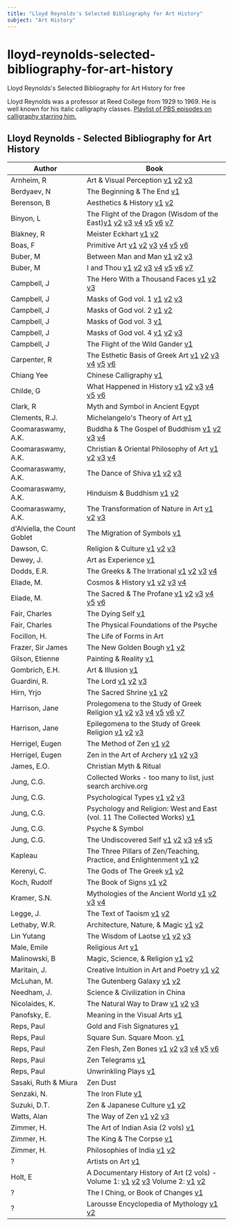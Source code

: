 ```yaml
---
title: "Lloyd Reynolds's Selected Bibliography for Art History"
subject: "Art History"
---
```



# lloyd-reynolds-selected-bibliography-for-art-history
Lloyd Reynolds's Selected Bibliography for Art History for free

Lloyd Reynolds was a professor at Reed College from 1929 to 1969. He is well known for his italic calligraphy classes. [Playlist of PBS episodes on calligraphy starring him.](https://www.youtube.com/watch?v=Ii3QxK8VFb8&list=PLA2073974BE4F8E3E)

## Lloyd Reynolds - Selected Bibliography for Art History
Author | Book
-------|----
Arnheim, R | Art & Visual Perception [v1](https://archive.org/details/ArtAndVisualPerception) [v2](https://archive.org/details/artvisualpercept00arnh_0) [v3](https://archive.org/details/RudolfArnheimArtAndVisualPerceptionAPsychologyOfTheCreativeEyeUniversityOfCaliforniaPress1974)
Berdyaev, N | The Beginning & The End [v1](http://yakov.works/library/02_b/berdyaev/1941__038_0_eng.htm)
Berenson, B | Aesthetics & History [v1](https://archive.org/details/in.ernet.dli.2015.166094) [v2](https://archive.org/details/aestheticshistor00bere)
Binyon, L | The Flight of the Dragon (Wisdom of the East)[v1](https://archive.org/details/in.gov.ignca.20993) [v2](https://archive.org/details/in.ernet.dli.2015.106797) [v3](https://archive.org/details/in.ernet.dli.2015.96505) [v4](https://archive.org/details/in.ernet.dli.2015.283190) [v5](https://archive.org/details/flightofdragon00biny) [v6](https://archive.org/details/flightofdragones01binyuoft) [v7](https://archive.org/details/flightofdragones00binyuoft)
Blakney, R | Meister Eckhart [v1](https://archive.org/details/MeisterEckhartEckhartMeister1260Ca.1329) [v2](https://archive.org/details/meistereckhart00eckh)
Boas, F | Primitive Art [v1](https://archive.org/details/PrimitiveArt) [v2](https://archive.org/details/in.gov.ignca.17776) [v3](https://archive.org/details/primitiveart00fran) [v4](https://archive.org/details/primitiveart00boas_im4) [v5](https://archive.org/details/in.ernet.dli.2015.126477) [v6](https://archive.org/details/primitiveart00boas)
Buber, M | Between Man and Man [v1](https://archive.org/details/betweenmanman0000bube) [v2](https://archive.org/details/betweenmanman00bube) [v3]()
Buber, M | I and Thou [v1](https://archive.org/details/IAndThou_572) [v2](https://archive.org/details/in.ernet.dli.2015.61530) [v3](https://archive.org/details/ithoubube00bube) [v4](https://archive.org/details/ithou00bube_0) [v5](https://archive.org/details/ithou00bube) [v6](https://archive.org/details/IAndThou) [v7](https://archive.org/details/ithobube00bube)
Campbell, J | The Hero With a Thousand Faces [v1](https://archive.org/details/TheHeroWithAThousandFacesJosephCampbell) [v2](https://archive.org/details/herowiththousand00camp) [v3]()
Campbell, J | Masks of God vol. 1 [v1](https://archive.org/details/masksofgod00camp) [v2](https://archive.org/details/masksofgod00camp_0) [v3](https://archive.org/details/masks00camp)
Campbell, J | Masks of God vol. 2 [v1](https://archive.org/details/in.gov.ignca.36486) [v2](https://archive.org/details/masksofgodorient00camp)
Campbell, J | Masks of God vol. 3 [v1](https://archive.org/details/masksofgodoccide00camp)
Campbell, J | Masks of God vol. 4 [v1](https://archive.org/details/TheMasksOfGodVol.04CreativeMythologyCampbell_20170307) [v2](https://archive.org/details/TheMasksOfGodVol.04CreativeMythologyCampbell_201703) [v3](https://archive.org/details/masksofgodcreati00camp)
Campbell, J | The Flight of the Wild Gander [v1](https://archive.org/details/flightofwildgand00camp)
Carpenter, R | The Esthetic Basis of Greek Art [v1](https://archive.org/details/in.ernet.dli.2015.29104) [v2](https://archive.org/details/in.ernet.dli.2015.234459) [v3](https://archive.org/details/estheticbasisofg00carprich) [v4](https://archive.org/details/estheticbasisgr00carpgoog) [v5](https://archive.org/details/estheticbasisoft00carp) [v6](https://archive.org/details/estheticbasisofg00carpuoft)
Chiang Yee | Chinese Calligraphy [v1](https://archive.org/details/chinesecalligrap00chia_0) 
Childe, G | What Happened in History [v1](https://archive.org/details/WhatHappenedInHistory-GordonChilde) [v2](https://archive.org/details/in.gov.ignca.17699) [v3](https://archive.org/details/in.ernet.dli.2015.100247) [v4](https://archive.org/details/dli.bengal.10689.13116) [v5](https://archive.org/details/whathappenedinhi00chilrich) [v6](https://archive.org/details/whathappenedinhi00chil)
Clark, R | Myth and Symbol in Ancient Egypt
Clements, R.J. | Michelangelo's Theory of Art [v1](https://archive.org/details/michelangelosthe00clem)
Coomaraswamy, A.K. | Buddha & The Gospel of Buddhism [v1](https://archive.org/details/in.ernet.dli.2015.219751) [v2](https://archive.org/details/in.ernet.dli.2015.534067) [v3](https://archive.org/details/in.ernet.dli.2015.151954) [v4](https://archive.org/details/in.ernet.dli.2015.30760)
Coomaraswamy, A.K. | Christian & Oriental Philosophy of Art [v1](https://archive.org/details/christianori00coom) [v2](https://archive.org/details/christianorient000coom) [v3](https://archive.org/details/christianorienta00coom) [v4](https://archive.org/details/christianandorie00coom)
Coomaraswamy, A.K. | The Dance of Shiva [v1](https://archive.org/details/danceshiva00coom) [v2](https://archive.org/details/danceofshivafour00coom) [v3](https://archive.org/details/danceofshiva00anan)
Coomaraswamy, A.K. | Hinduism & Buddhism [v1](https://archive.org/details/in.gov.ignca.17404) [v2](https://archive.org/details/hinduismbuddhism00coomrich)
Coomaraswamy, A.K. | The Transformation of Nature in Art [v1](https://archive.org/details/TheTransformationOfNatureInArtAnandCoomaraswamy) [v2](https://archive.org/details/transformationof00anan) [v3](https://archive.org/details/transformationof00coom)
d'Alviella, the Count Goblet | The Migration of Symbols [v1](https://archive.org/details/migrationsymbol00alvgoog)
Dawson, C. | Religion & Culture [v1](https://archive.org/details/in.ernet.dli.2015.202296) [v2](https://archive.org/details/in.ernet.dli.2015.36557) [v3](https://archive.org/details/in.ernet.dli.2015.188868)
Dewey, J. | Art as Experience [v1](https://archive.org/details/artperience00dewe)
Dodds, E.R. | The Greeks & The Irrational [v1](https://archive.org/details/E.R.DoddsTheGreeksAndTheIrrational) [v2](https://archive.org/details/greeksirrational00doddrich) [v3](https://archive.org/details/greeksirrational0000dodd) [v4](https://archive.org/details/greeksirrational00erdo)
Eliade, M. | Cosmos & History [v1](https://archive.org/details/EliadeMirceaCosmosAndHistoryTheMythOfTheEternalReturn1954noOCR) [v2](https://archive.org/details/CosmosAndHistorytheMythOfEternalReturn) [v3](https://archive.org/details/cosmoshistorymyt00elia) [v4](https://archive.org/details/cosmoshistorymyt0000elia)
Eliade, M. | The Sacred & The Profane [v1](https://archive.org/details/The-Sacred-And-The-Profane) [v2](https://archive.org/details/sacredprofanenat00elia_0) [v3](https://archive.org/details/sacredprofanenat0000elia) [v4](https://archive.org/details/sacredprofanenat00elia) [v5](https://archive.org/details/sacredprofa00elia) [v6](https://archive.org/details/sacredprofan00elia)
Fair, Charles | The Dying Self [v1](https://archive.org/details/dyingself0000fair)
Fair, Charles | The Physical Foundations of the Psyche
Focillon, H. | The Life of Forms in Art
Frazer, Sir James | The New Golden Bough [v1](https://archive.org/details/newgoldenboughne0000fraz) [v2](https://archive.org/details/newgoldenboughne00fraz)
Gilson, Etienne | Painting & Reality [v1](https://archive.org/details/paintingreality00gils)
Gombrich, E.H. | Art & Illusion [v1](https://archive.org/details/artillusionstud00gomb)
Guardini, R. | The Lord [v1](https://archive.org/details/lord00guar_253) [v2](https://archive.org/details/lordguar00guar) [v3](https://archive.org/details/lord00roma)
Hirn, Yrjo | The Sacred Shrine [v1](https://archive.org/details/in.ernet.dli.2015.87824) [v2](https://archive.org/details/sacredshrineastu008402mbp)
Harrison, Jane | Prolegomena to the Study of Greek Religion [v1](https://archive.org/details/prolegomenatost01harrgoog) [v2](https://archive.org/details/prolegomenatost02harrgoog) [v3](https://archive.org/details/prolegomenatostu00harr) [v4](https://archive.org/details/prolegomenatostu00harruoft) [v5](https://archive.org/details/prolegomenatost00harruoft) [v6](https://archive.org/details/prolegomenatostu00harrrich) [v7](https://archive.org/details/prolegomenatost03harrgoog)
Harrison, Jane | Epilegomena to the Study of Greek Religion [v1](https://archive.org/details/in.ernet.dli.2015.533521) [v2](https://archive.org/details/epilegomenatostu00harruoft) [v3](https://archive.org/details/epilegomenatost00harrgoog)
Herrigel, Eugen | The Method of Zen [v1](https://archive.org/details/in.gov.ignca.28417) [v2](https://archive.org/details/methodofzen00herr)
Herrigel, Eugen | Zen in the Art of Archery [v1](https://archive.org/details/zeninartofarche000herr) [v2](https://archive.org/details/zeninartofarcher00herrrich) [v3](https://archive.org/details/zeninartofarcher00herr)
James, E.O. | Christian Myth & Ritual
Jung, C.G. | Collected Works - too many to list, just search archive.org
Jung, C.G. | Psychological Types [v1](https://archive.org/details/in.ernet.dli.2015.61259) [v2](https://archive.org/details/Vol06PsychologicalTypes) [v3](https://archive.org/details/psychological_types)
Jung, C.G. | Psychology and Religion: West and East (vol. 11 The Collected Works) [v1](https://archive.org/details/collectedworksof11cgju)
Jung, C.G. | Psyche & Symbol
Jung, C.G. | The Undiscovered Self [v1](https://archive.org/details/TheUndiscoveredSelf) [v2](https://archive.org/details/undiscoveredself00jung_0) [v3](https://archive.org/details/undiscoveredself00jung) [v4](https://archive.org/details/JungCGUndiscoveredSelfTheRoutledge2002) [v5](https://archive.org/details/undiscoveredself00carl)
Kapleau | The Three Pillars of Zen/Teaching, Practice, and Enlightenment [v1](https://archive.org/details/threepillarsofze00kaplrich) [v2](https://archive.org/details/threepillarsofze00kapl)
Kerenyi, C. | The Gods of The Greek [v1](https://archive.org/details/in.gov.ignca.7346) [v2](https://archive.org/details/godsofgreeks00kerrich)
Koch, Rudolf | The Book of Signs [v1](https://archive.org/details/bookofsignswhich00koch) [v2](https://archive.org/details/bookofsigns00rudo)
Kramer, S.N. | Mythologies of the Ancient World [v1](https://archive.org/details/mythologiesofanc00kram) [v2](https://archive.org/details/mythologiesofa00kram) [v3](https://archive.org/details/Gordon1961CanaaniteMythology) [v4](https://archive.org/details/Guterbock1961HittiteMythology)
Legge, J. | The Text of Taoism [v1](https://archive.org/details/sacredbooksofchi00laozuoft) [v2](https://archive.org/details/in.ernet.dli.2015.179006)
Lethaby, W.R. | Architecture, Nature, & Magic [v1](https://archive.org/details/architecturemyst00leth) [v2](https://archive.org/details/cu31924008729349) 
Lin Yutang | The Wisdom of Laotse [v1](https://archive.org/details/in.ernet.dli.2015.189060) [v2](https://archive.org/details/wisdomoflaotse00laozrich) [v3]()
Male, Emile | Religious Art [v1](https://archive.org/details/religiousartfrom00ml)
Malinowski, B | Magic, Science, & Religion [v1](https://archive.org/details/magicsciencereli00mali) [v2](https://archive.org/details/magicsciencereli00malirich)
Maritain, J. | Creative Intuition in Art and Poetry [v1](https://archive.org/details/creativeintuitio00maririch) [v2](https://archive.org/details/creativeintuitio00mari) 
McLuhan, M. | The Gutenberg Galaxy [v1](https://archive.org/details/MarshallMcLuhanTheGutenbergGalaxyTheMakingOfTypographicMan1962) [v2](https://archive.org/details/isbn_9781442612693)
Needham, J. | Science & Civilization in China
Nicolaides, K. | The Natural Way to Draw [v1](https://archive.org/details/naturalwaydraw4100nico) [v2](https://archive.org/details/naturalwaytodraw1941nico) [v3](https://archive.org/details/naturalwaytodraw00nico)
Panofsky, E. | Meaning in the Visual Arts [v1](https://archive.org/details/meaninginvisuala00pano)
Reps, Paul | Gold and Fish Signatures [v1](https://archive.org/details/goldfishsignatur00paul)
Reps, Paul | Square Sun. Square Moon. [v1](https://archive.org/details/squaresunsquarem00paul)
Reps, Paul | Zen Flesh, Zen Bones [v1](https://archive.org/details/ZenFleshZenBones) [v2](https://archive.org/details/in.ernet.dli.2015.65565) [v3](https://archive.org/details/ZenFleshZenBonesPaulRepsAndNyogenSenzaki_201709) [v4](https://archive.org/details/ZenFleshZenBonesPaulRepsAndNyogenSenzaki) [v5](https://archive.org/details/zenfleshzenbones00paul) [v6](https://archive.org/details/zenfleshzenbones00reps)
Reps, Paul | Zen Telegrams [v1](https://archive.org/details/zentelegrams79pi00reps)
Reps, Paul | Unwrinkling Plays [v1](https://archive.org/details/unwrinklingplays00reps)
Sasaki, Ruth & Miura | Zen Dust
Senzaki, N. | The Iron Flute [v1](https://archive.org/details/ironflute100zenk00genr)
Suzuki, D.T. | Zen & Japanese Culture [v1](https://archive.org/details/zenjapanesecultu00suzu) [v2](https://archive.org/details/DaisetzT.SuzukiZenAndJapaneseCultureNewInPaperBollingenSeriesPrincetonUniversityPress2010)
Watts, Alan | The Way of Zen [v1](https://archive.org/details/isbn_9780679723011) [v2](https://archive.org/details/wayofzen00watt) [v3](https://archive.org/details/WattsAlanTheWisdomOfInsecurity_201905)
Zimmer, H. | The Art of Indian Asia (2 vols) [v1](https://archive.org/details/artofindianasiai00zimm)
Zimmer, H. | The King & The Corpse [v1](https://the-eye.eu/public/concen.org/Nonfiction.Ebook.Pack.Oct.2015-PHC/9780691017761.Princeton%20University%20Press.King%20and%20the%20Corpse_%20Tales%20of%20the%20Soul%27s%20Conquest%20of%20Evil%20.Heinrich%20Robert%20Zimmer.1948.pdf)
Zimmer, H. | Philosophies of India [v1](https://archive.org/details/philosophiesofin00zimm) [v2](https://archive.org/details/PhilosophiesOfIndiaByJosephCampbell)
? | Artists on Art [v1](https://archive.org/details/artistsonartfrom00gold)
Holt, E | A Documentary History of Art (2 vols) - Volume 1: [v1](https://archive.org/details/documentaryhisto00eliz) [v2](https://archive.org/details/documentaryhisto00holt) [v3](https://archive.org/details/documentaryhisto01holt) Volume 2: [v1](https://archive.org/details/documentaryhisto02holt) [v2](https://archive.org/details/documentaryhisto0000unse/)
? | The I Ching, or Book of Changes [v1](https://archive.org/details/I-Ching)
? | Larousse Encyclopedia of Mythology [v1](https://archive.org/details/newlarousseencyc00robe) [v2](https://archive.org/details/newlarousseencyc00guir)
